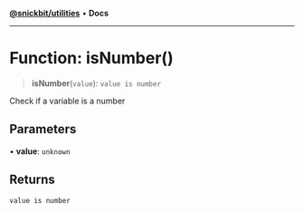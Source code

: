 [**@snickbit/utilities**](../README.md) • **Docs**

***

# Function: isNumber()

> **isNumber**(`value`): `value is number`

Check if a variable is a number

## Parameters

• **value**: `unknown`

## Returns

`value is number`
